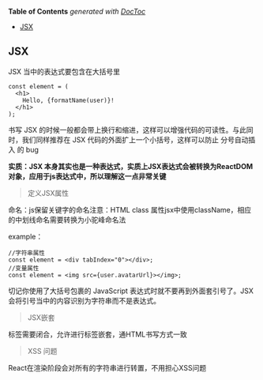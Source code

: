 <!-- START doctoc generated TOC please keep comment here to allow auto update -->
<!-- DON'T EDIT THIS SECTION, INSTEAD RE-RUN doctoc TO UPDATE -->
**Table of Contents**  *generated with [DocToc](https://github.com/thlorenz/doctoc)*

- [JSX](#jsx)

<!-- END doctoc generated TOC please keep comment here to allow auto update -->

## JSX

JSX 当中的表达式要包含在大括号里

	const element = (
	  <h1>
	    Hello, {formatName(user)}!
	  </h1>
	);

书写 JSX 的时候一般都会带上换行和缩进，这样可以增强代码的可读性。与此同时，我们同样推荐在 JSX 代码的外面扩上一个小括号，这样可以防止 分号自动插入 的 bug

**实质：JSX 本身其实也是一种表达式，实质上JSX表达式会被转换为ReactDOM对象，应用于js表达式中，所以理解这一点非常关键**

> 定义JSX属性

命名：js保留关键字的命名注意：HTML class 属性jsx中使用className，相应的中划线命名需要转换为小驼峰命名法

example： 

	//字符串属性
	const element = <div tabIndex="0"></div>;
	//变量属性
	const element = <img src={user.avatarUrl}></img>;

切记你使用了大括号包裹的 JavaScript 表达式时就不要再到外面套引号了。JSX 会将引号当中的内容识别为字符串而不是表达式。

> JSX嵌套

标签需要闭合，允许进行标签嵌套，通HTML书写方式一致

> XSS 问题

React在渲染阶段会对所有的字符串进行转置，不用担心XSS问题



